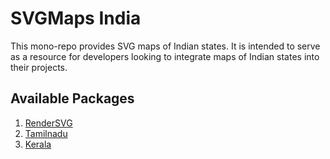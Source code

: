 # SVGMaps India

This mono-repo provides SVG maps of Indian states. It is intended to serve as a resource for developers looking to integrate maps of Indian states into their projects.

## Available Packages

1. [RenderSVG](https://www.npmjs.com/package/svgmap-core)
2. [Tamilnadu](https://www.npmjs.com/package/svgmap-tamilnadu)
3. [Kerala](https://www.npmjs.com/package/svgmap-kerala)

